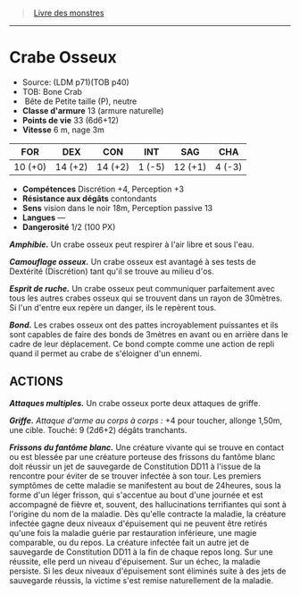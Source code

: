 ﻿> [Livre des monstres](tome_of_beasts.md)

---

# Crabe Osseux

- Source: (LDM p71)(TOB p40)
- TOB: Bone Crab
-  Bête de Petite taille (P), neutre
- **Classe d'armure** 13 (armure naturelle)
- **Points de vie** 33 (6d6+12)
- **Vitesse** 6 m, nage 3m

|FOR|DEX|CON|INT|SAG|CHA|
|---|---|---|---|---|---|
|10 (+0)|14 (+2)|14 (+2)|1 (-5)|12 (+1)|4 (-3)|

- **Compétences** Discrétion +4, Perception +3
- **Résistance aux dégâts** contondants
- **Sens** vision dans le noir 18m, Perception passive 13
- **Langues** —
- **Dangerosité** 1/2 (100 PX)

**_Amphibie._** Un crabe osseux peut respirer à l'air libre et sous l'eau.

**_Camouflage osseux._** Un crabe osseux est avantagé à ses tests de Dextérité (Discrétion) tant qu'il se trouve au milieu d'os.

**_Esprit de ruche._** Un crabe osseux peut communiquer parfaitement avec tous les autres crabes osseux qui se trouvent dans un rayon de 30mètres. Si l'un d'entre eux repère un danger, ils le repèrent tous.

**_Bond._** Les crabes osseux ont des pattes incroyablement puissantes et ils sont capables de faire des bonds de 3mètres en avant ou en arrière dans le cadre de leur déplacement. Ce bond compte comme une action de repli quand il permet au crabe de s'éloigner d'un ennemi.

## ACTIONS

**_Attaques multiples._** Un crabe osseux porte deux attaques de griffe.

**_Griffe._** _Attaque d'arme au corps à corps :_ +4 pour toucher, allonge 1,50m, une cible. Touché: 9 (2d6+2) dégâts tranchants.

**_Frissons du fantôme blanc._** Une créature vivante qui se trouve en contact ou est blessée par une créature porteuse des frissons du fantôme blanc doit réussir un jet de sauvegarde de Constitution DD11 à l'issue de la rencontre pour éviter de se trouver infectée à son tour. Les premiers symptômes de cette maladie se manifestent au bout de 24heures, sous la forme d'un léger frisson, qui s'accentue au bout d'une journée et est accompagné de fièvre et, souvent, des hallucinations terrifiantes qui sont à l'origine du nom de la maladie. Dès qu'elle contracte la maladie, la créature infectée gagne deux niveaux d'épuisement qui ne peuvent être retirés qu'une fois la maladie guérie par restauration inférieure, une magie comparable, ou du repos. La créature infectée fait un autre jet de sauvegarde de Constitution DD11 à la fin de chaque repos long. Sur une réussite, elle perd un niveau d'épuisement. Sur un échec, la maladie persiste. Si les deux niveaux d'épuisement sont éliminés suite à des jets de sauvegarde réussis, la victime s'est remise naturellement de la maladie.


